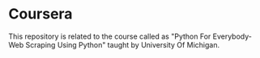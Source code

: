 # Coursera
This repository is related to the course called as "Python For Everybody- Web Scraping Using Python" taught by University Of Michigan.
